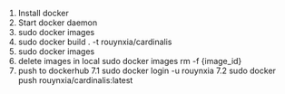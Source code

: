 1. Install docker
2. Start docker daemon
3. sudo docker images 
4. sudo docker build . -t rouynxia/cardinalis
5. sudo docker images
6. delete images in local sudo docker images rm -f {image_id}
7. push to dockerhub
   7.1 sudo docker login -u rouynxia
   7.2 sudo docker push rouynxia/cardinalis:latest